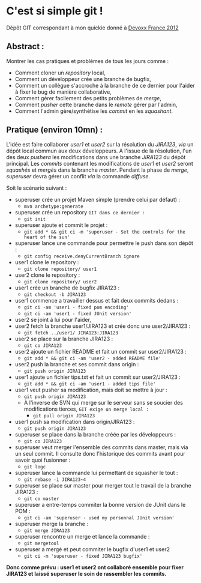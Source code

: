 # C'est si simple git !

Dépôt GIT correspondant à mon quickie donné à [Devoxx France 2012](http://www.devoxx.com/pages/viewpage.action?pageId=6128497 "Devoxx France 2012")

## Abstract :

Montrer les cas pratiques et problèmes de tous les jours comme :

* Comment cloner un _repository_ local,
* Comment un développeur crée une branche de bugfix,
* Comment un collègue s'accroche à la branche de ce dernier pour l'aider à fixer le bug de manière collaborative, 
* Comment gérer facilement des petits problèmes de _merge_,
* Comment _pusher_ cette branche dans le _remote_ gérer par l'admin,
* Comment l'admin gère/synthétise les _commit_ en les _squashant_.

## Pratique (environ 10mn) :

L'idée est faire collaborer _user1_ et _user2_ sur la résolution du _JIRA123_, _via_ un dépôt local commun aux deux développeurs. A l'issue de la résolution, l'un des deux _pushera_ les modifications dans une branche _JIRA123_ du dépôt principal.
Les _commits_ contenant les modifications de _user1_ et _user2_ seront _squashés_ et _mergés_ dans la branche _master_. Pendant la phase de _merge_, _superuser_ devra gérer un conflit _via_ la commande _diffuse_.

Soit le scénario suivant :

* superuser crée un projet Maven simple (prendre celui par défaut) :
    * `mvn archetype:generate`
* superuser crée un repository `GIT dans ce dernier :`
    * `git init`
* superuser ajoute et commit le projet :
    * `git add * && git ci -m 'superuser - Set the controls for the heart of the sun'`
* superuser lance une commande pour permettre le push dans son dépôt :
   * `git config receive.denyCurrentBranch ignore`
* user1 clone le repository :
    * `git clone repository/ user1`
* user2 clone le repository :
    * `git clone repository/ user2`
* user1 crée un branche de bugfix JIRA123 :
    * `git checkout -b JIRA123`
* user1 commence a travailler dessus et fait deux commits dedans :
    * `git ci -am 'user1 - fixed pom encoding'`
    * `git ci -am 'user1 - fixed JUnit version'`
* user2 se joint à lui pour l'aider,
* user2 fetch la branche user1/JIRA123 et crée donc une user2/JIRA123 :
    * `git fetch ../user1/ JIRA123:JIRA123`
* user2 se place sur la branche JIRA123 :
    * `git co JIRA123	`
* user2 ajoute un fichier README et fait un commit sur user2/JIRA123 :
    *  `git add * && git ci -am 'user2 - added README file'`
* user2 push la branche et ses commit dans origin :
    * `git push origin JIRA123`
* user1 ajoute un fichier tips.txt et fait un commit sur user2/JIRA123 :
    *  `git add * && git ci -am 'user1 - added tips file'`
* user1 veut pusher sa modification, mais doit se mettre à jour :
    * `git push origin JIRA123`
    * A l'inverse de SVN qui merge sur le serveur sans se soucier des modifications tierces, `GIT exige un merge local :`
	    * `git pull origin JIRA123`
* user1 push sa modification dans origin/JIRA123 :
    * `git push origin JIRA123`
* superuser se place dans la branche créée par les développeurs :
    * `git co JIRA123`
* superuser veut merger l'ensemble des commits dans master, mais via un seul commit. Il consulte donc l'historique des commits avant pour savoir quoi fusionner :
    * `git logc`
* superuser lance la commande lui permettant de squasher le tout :
    * `git rebase -i JIRA123~4`
* superuser se place sur master pour merger tout le travail de la branche JIRA123 :
    * `git co master`
* superuser a entre-temps commiter la bonne version de JUnit dans le POM :
    * `git ci -am 'superuser - used my personnal JUnit version'`
* superuser merge la branche :
    * `git merge JIRA123`
* superuser rencontre un merge et lance la commande :
    * `git mergetool`
* superuser a mergé et peut commiter le bugfix d'user1 et user2
    * `git ci -m 'superuser - fixed JIRA123 bugfix'`

**Donc comme prévu : user1 et user2 ont collaboré ensemble pour fixer JIRA123 et laissé superuser le soin de rassembler les commits.**


